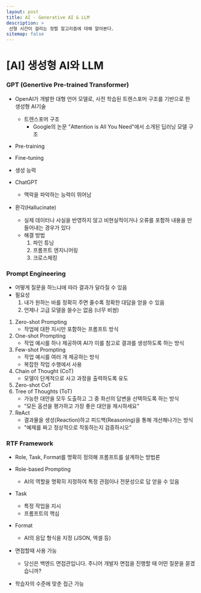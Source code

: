 ```yaml
---
layout: post
title: AI - Generative AI & LLM
description: >
 선형 시간이 걸리는 정렬 알고리즘에 대해 알아본다.
sitemap: false
---
```


# [AI] 생성형 AI와 LLM


### GPT (Genertive Pre-trained Transformer)
- OpenAI가 개발한 대형 언어 모델로, 사전 학습된 트렌스포머 구조를 기반으로 한 생성형 AI기술
    - 트렌스포머 구조
        - Google의 논문 "Attention is All You Need"에서 소개된 딥러닝 모델 구조
- Pre-training
- Fine-tuning
- 생성 능력

- ChatGPT
    - 맥락을 파악하는 능력이 뛰어남

- 환각(Hallucinate)
    - 실제 데이터나 사실을 반영하지 않고 비현실적이거나 오류를 포함하 내용을 만들어내는 경우가 있다
    - 해결 방법
        1. 파인 튜닝
        2. 프롬프트 엔지니어링
        3. 크로스체킹
                
### Prompt Engineering

- 어떻게 질문을 하느냐에 따라 결과가 달라질 수 있음
- 필요성
    1. 내가 원하는 바를 정확히 주면 줄수록 정확한 대답을 얻을 수 있음 
    2. 언제나 고급 모델을 쓸수는 없음 (너무 비쌈)

1. Zero-shot Prompting
    - 작업에 대한 지시만 포함하는 프롬프트 방식
2. One-shot Prompting
    - 작업 예시를 하나 제공하여 AI가 이를 참고로 결과를 생성하도록 하는 방식
3. Few-shot Prompting
    - 작업 예시를 여러 개 제공하는 방식
    - 복잡한 작업 수행에서 사용
4. Chain of Thought (CoT)
    - 모델이 단계적으로 사고 과정을 출력하도록 유도
5. Zero-shot CoT
6. Tree of Thoughts (ToT)
    - 가능한 대안을 모두 도출하고 그 중 촤선의 답변을 선택하도록 하는 방식
    - "모든 옵션을 평가하고 가장 좋은 대안을 제시하세요"
7. ReAct
    - 결과물을 생성(Reaction)하고 피드백(Reasoning)을 통해 개선해나가는 방식
    - "예제를 짜고 정상적으로 작동하는지 검증하시오"

### RTF Framework
- Role, Task, Format를 명확히 정의해 프롬프트를 설계하는 방법론
- Role-based Prompting
    - AI의 역할을 명확히 지정하여 특정 관점이나 전문성으로 답 얻을 수 있음
- Task
    - 특정 작업을 지시
    - 프롬프트의 핵심
- Format
    - AI의 응답 형식을 지정 (JSON, 엑셀 등)

- 면접할때 사용 가능
    - 당신은 백엔드 면접관입니다. 주니어 개발자 면접을 진행할 때 어떤 질문을 묻겠습니까? 
- 학습자의 수준에 맞춘 접근 가능